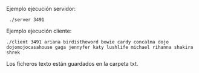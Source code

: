 Ejemplo ejecución servidor:

``` ./server 3491```

Ejemplo ejecución cliente: 

```./client 3491 ariana birdistheword bowie cardy concalma dojo dojomojocasahouse gaga jennyfer katy lushlife michael rihanna shakira shrek```

Los ficheros texto están guardados en la carpeta txt.
